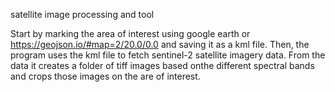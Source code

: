 satellite image processing and tool

Start by marking the area of interest using google earth or
https://geojson.io/#map=2/20.0/0.0 and saving it as a kml file.
Then, the program uses the kml file to fetch sentinel-2 satellite
imagery data. From the data it creates a folder of tiff images based
onthe different spectral bands and crops those images on the
are of interest.

